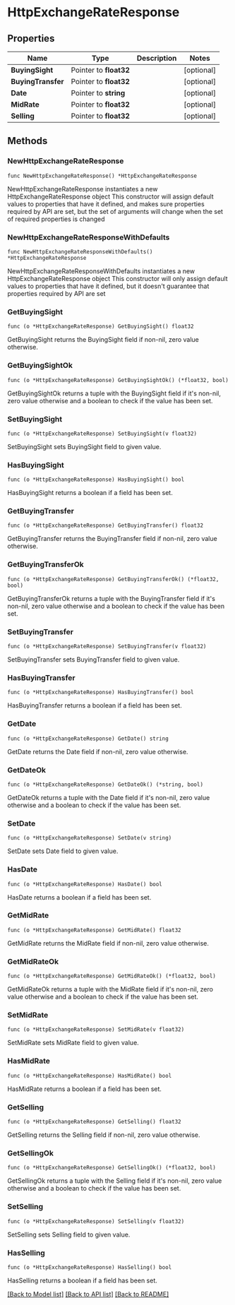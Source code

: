 # HttpExchangeRateResponse

## Properties

Name | Type | Description | Notes
------------ | ------------- | ------------- | -------------
**BuyingSight** | Pointer to **float32** |  | [optional] 
**BuyingTransfer** | Pointer to **float32** |  | [optional] 
**Date** | Pointer to **string** |  | [optional] 
**MidRate** | Pointer to **float32** |  | [optional] 
**Selling** | Pointer to **float32** |  | [optional] 

## Methods

### NewHttpExchangeRateResponse

`func NewHttpExchangeRateResponse() *HttpExchangeRateResponse`

NewHttpExchangeRateResponse instantiates a new HttpExchangeRateResponse object
This constructor will assign default values to properties that have it defined,
and makes sure properties required by API are set, but the set of arguments
will change when the set of required properties is changed

### NewHttpExchangeRateResponseWithDefaults

`func NewHttpExchangeRateResponseWithDefaults() *HttpExchangeRateResponse`

NewHttpExchangeRateResponseWithDefaults instantiates a new HttpExchangeRateResponse object
This constructor will only assign default values to properties that have it defined,
but it doesn't guarantee that properties required by API are set

### GetBuyingSight

`func (o *HttpExchangeRateResponse) GetBuyingSight() float32`

GetBuyingSight returns the BuyingSight field if non-nil, zero value otherwise.

### GetBuyingSightOk

`func (o *HttpExchangeRateResponse) GetBuyingSightOk() (*float32, bool)`

GetBuyingSightOk returns a tuple with the BuyingSight field if it's non-nil, zero value otherwise
and a boolean to check if the value has been set.

### SetBuyingSight

`func (o *HttpExchangeRateResponse) SetBuyingSight(v float32)`

SetBuyingSight sets BuyingSight field to given value.

### HasBuyingSight

`func (o *HttpExchangeRateResponse) HasBuyingSight() bool`

HasBuyingSight returns a boolean if a field has been set.

### GetBuyingTransfer

`func (o *HttpExchangeRateResponse) GetBuyingTransfer() float32`

GetBuyingTransfer returns the BuyingTransfer field if non-nil, zero value otherwise.

### GetBuyingTransferOk

`func (o *HttpExchangeRateResponse) GetBuyingTransferOk() (*float32, bool)`

GetBuyingTransferOk returns a tuple with the BuyingTransfer field if it's non-nil, zero value otherwise
and a boolean to check if the value has been set.

### SetBuyingTransfer

`func (o *HttpExchangeRateResponse) SetBuyingTransfer(v float32)`

SetBuyingTransfer sets BuyingTransfer field to given value.

### HasBuyingTransfer

`func (o *HttpExchangeRateResponse) HasBuyingTransfer() bool`

HasBuyingTransfer returns a boolean if a field has been set.

### GetDate

`func (o *HttpExchangeRateResponse) GetDate() string`

GetDate returns the Date field if non-nil, zero value otherwise.

### GetDateOk

`func (o *HttpExchangeRateResponse) GetDateOk() (*string, bool)`

GetDateOk returns a tuple with the Date field if it's non-nil, zero value otherwise
and a boolean to check if the value has been set.

### SetDate

`func (o *HttpExchangeRateResponse) SetDate(v string)`

SetDate sets Date field to given value.

### HasDate

`func (o *HttpExchangeRateResponse) HasDate() bool`

HasDate returns a boolean if a field has been set.

### GetMidRate

`func (o *HttpExchangeRateResponse) GetMidRate() float32`

GetMidRate returns the MidRate field if non-nil, zero value otherwise.

### GetMidRateOk

`func (o *HttpExchangeRateResponse) GetMidRateOk() (*float32, bool)`

GetMidRateOk returns a tuple with the MidRate field if it's non-nil, zero value otherwise
and a boolean to check if the value has been set.

### SetMidRate

`func (o *HttpExchangeRateResponse) SetMidRate(v float32)`

SetMidRate sets MidRate field to given value.

### HasMidRate

`func (o *HttpExchangeRateResponse) HasMidRate() bool`

HasMidRate returns a boolean if a field has been set.

### GetSelling

`func (o *HttpExchangeRateResponse) GetSelling() float32`

GetSelling returns the Selling field if non-nil, zero value otherwise.

### GetSellingOk

`func (o *HttpExchangeRateResponse) GetSellingOk() (*float32, bool)`

GetSellingOk returns a tuple with the Selling field if it's non-nil, zero value otherwise
and a boolean to check if the value has been set.

### SetSelling

`func (o *HttpExchangeRateResponse) SetSelling(v float32)`

SetSelling sets Selling field to given value.

### HasSelling

`func (o *HttpExchangeRateResponse) HasSelling() bool`

HasSelling returns a boolean if a field has been set.


[[Back to Model list]](../README.md#documentation-for-models) [[Back to API list]](../README.md#documentation-for-api-endpoints) [[Back to README]](../README.md)


